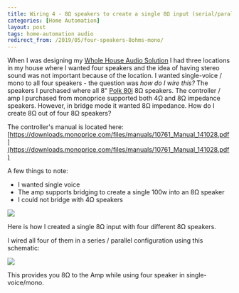 ```yaml
---
title: Wiring 4 - 8Ω speakers to create a single 8Ω input (serial/parallel)
categories: [Home Automation]
layout: post
tags: home-automation audio
redirect_from: /2019/05/four-speakers-8ohms-mono/
---
```


When I was designing my <a href="/2019/05/whole-house-audio/">Whole House Audio Solution</a> I had three locations in my house where I wanted four speakers and the idea of having stereo sound was not important because of the location.  I wanted single-voice / mono to all four speakers - the question was *how do I wire this?*  The speakers I purchased where all 8" [Polk 80i](https://amzn.to/2IRW2WA) 8Ω speakers.  The controller / amp I purchased from monoprice supported both 4Ω and 8Ω impedance speakers.  However, in bridge mode it wanted 8Ω impedance.  How do I create 8Ω out of four 8Ω speakers?

The controller's manual is located here: [https://downloads.monoprice.com/files/manuals/10761_Manual_141028.pdf](https://downloads.monoprice.com/files/manuals/10761_Manual_141028.pdf)

A few things to note:

+ I wanted single voice
+ The amp supports bridging to create a single 100w into an 8Ω speaker
+ I could not bridge with 4Ω speakers

<img src="https://s3-us-west-2.amazonaws.com/chrisschuld.com/images/rear-panel-monprice-controller.png"/>

Here is how I created a single 8Ω input with four different 8Ω speakers.

I wired all four of them in a series / parallel configuration using this schematic:

<img src="https://s3-us-west-2.amazonaws.com/chrisschuld.com/images/four-speakers-serial-parallel-8ohms.png" />

This provides you 8Ω to the Amp while using four speaker in single-voice/mono.
